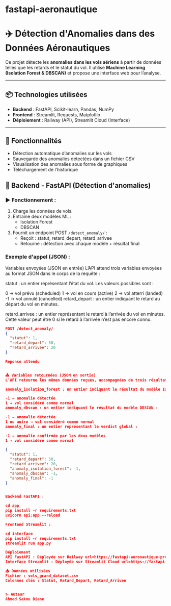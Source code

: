 # fastapi-aeronautique
# ✈️ Détection d'Anomalies dans des Données Aéronautiques

Ce projet détecte les **anomalies dans les vols aériens** à partir de données telles que les retards et le statut du vol. Il utilise **Machine Learning (Isolation Forest & DBSCAN)** et propose une interface web pour l’analyse.

---

## 📦 Technologies utilisées
- **Backend** : FastAPI, Scikit-learn, Pandas, NumPy
- **Frontend** : Streamlit, Requests, Matplotlib
- **Déploiement** : Railway (API), Streamlit Cloud (Interface)

---

## 🚀 Fonctionnalités
- Détection automatique d’anomalies sur les vols
- Sauvegarde des anomalies détectées dans un fichier CSV
- Visualisation des anomalies sous forme de graphiques
- Téléchargement de l’historique


## 📡 Backend - FastAPI (Détection d'anomalies)

### ▶️ Fonctionnement :
1. Charge les données de vols.
2. Entraîne deux modèles ML :
   - Isolation Forest
   - DBSCAN
3. Fournit un endpoint POST `/detect_anomaly/` :
   - Reçoit : statut, retard_depart, retard_arrivee
   - Retourne : détection avec chaque modèle + résultat final

### Exemple d'appel (JSON) :
 Variables envoyées (JSON en entrée)
L’API attend trois variables envoyées au format JSON dans le corps de la requête :

statut : un entier représentant l’état du vol. Les valeurs possibles sont :

0 → vol prévu (scheduled)
1 → vol en cours (active)
2 → vol atterri (landed)
-1 → vol annulé (cancelled)
retard_depart : un entier indiquant le retard au départ du vol en minutes.

retard_arrivee : un entier représentant le retard à l’arrivée du vol en minutes. Cette valeur peut être 0 si le retard à l’arrivée n’est pas encore connu.


```json
POST /detect_anomaly/
{
  "statut": 1,
  "retard_depart": 50,
  "retard_arrivee": 20
}

Reponse attendu


📤 Variables retournées (JSON en sortie)
L’API retourne les mêmes données reçues, accompagnées de trois résultats de détection d’anomalies :

anomaly_isolation_forest : un entier indiquant le résultat du modèle Isolation Forest :

-1 → anomalie détectée
1 → vol considéré comme normal
anomaly_dbscan : un entier indiquant le résultat du modèle DBSCAN :

-1 → anomalie détectée
1 ou autre → vol considéré comme normal
anomaly_final : un entier représentant le verdict global :

-1 → anomalie confirmée par les deux modèles
1 → vol considéré comme normal

{
  "statut": 1,
  "retard_depart": 50,
  "retard_arrivee": 20,
  "anomaly_isolation_forest": -1,
  "anomaly_dbscan": -1,
  "anomaly_final": -1
}


Backend FastAPI :

cd app
pip install -r requirements.txt
uvicorn api:app --reload

Frontend Streamlit :

cd interface
pip install -r requirements.txt
streamlit run app.py

Déploiement
API FastAPI : Déployée sur Railway url=https://fastapi-aeronautique-production.up.railway.app/detect_anomaly/
Interface Streamlit : Déployée sur Streamlit Cloud url=https://fastapi-aeronautique-adwsd8ck7sk5r7ptypnpgt.streamlit.app/

📥 Données utilisées
Fichier : vols_grand_dataset.csv
Colonnes clés : Statut, Retard_Depart, Retard_Arrivee


✨ Auteur
Ahmed Sekou Diane


